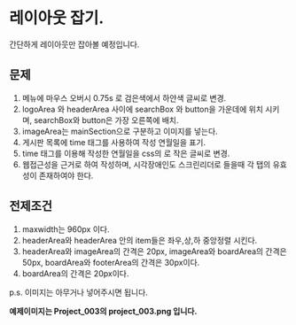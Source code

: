# 레이아웃 잡기.  

간단하게 레이아웃만 잡아볼 예정입니다.  

## 문제  
1. 메뉴에 마우스 오버시 0.75s 로 검은색에서 하얀색 글씨로 변경.  
2. logoArea 와 headerArea 사이에 searchBox 와 button을 가운데에 위치 시키며, searchBox와 button은 가장 오른쪽에 배치.  
3. imageArea는 mainSection으로 구분하고  이미지를 넣는다.
4. 게시판 목록에 time 태그를 사용하여 작성 연월일을 표기.  
5. time 태그를 이용해 작성한 연월일을 css의 로 작은 글씨로 변경.  
6. 웹접근성을 근거로 하여 작성하며, 시각장애인도 스크린리더로 들을때 각 탭의 유효성이 존재하여야 한다.  

## 전제조건  
1. maxwidth는 960px 이다.  
2. headerArea와 headerArea 안의 item들은 좌우,상,하 중앙정렬 시킨다.  
3. headerArea와 imageArea의 간격은 20px, imageArea와 boardArea의 간격은 50px, boardArea와 footerArea의 간격은 30px이다.  
4. boardArea의 간격은 20px이다.  


p.s. 이미지는 아무거나 넣어주시면 됩니다.

__예제이미지는 Project_003의 project_003.png 입니다.__